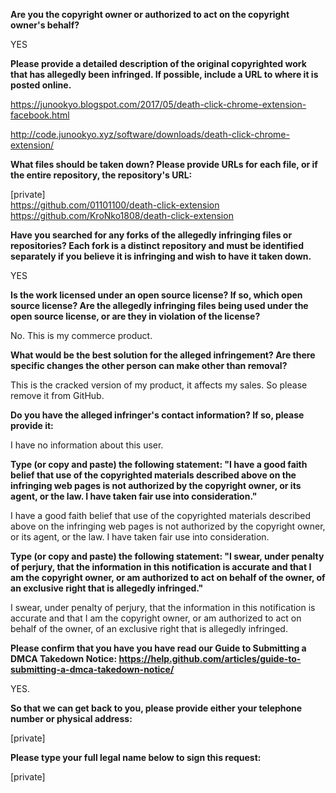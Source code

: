 **Are you the copyright owner or authorized to act on the copyright owner's behalf?**  

YES

**Please provide a detailed description of the original copyrighted work that has allegedly been infringed. If possible, include a URL to where it is posted online.**  

https://junookyo.blogspot.com/2017/05/death-click-chrome-extension-facebook.html  

http://code.junookyo.xyz/software/downloads/death-click-chrome-extension/  

**What files should be taken down? Please provide URLs for each file, or if the entire repository, the repository's URL:**  

[private]   
https://github.com/01101100/death-click-extension  
https://github.com/KroNko1808/death-click-extension  

**Have you searched for any forks of the allegedly infringing files or repositories? Each fork is a distinct repository and must be identified separately if you believe it is infringing and wish to have it taken down.**

YES

**Is the work licensed under an open source license? If so, which open source license? Are the allegedly infringing files being used under the open source license, or are they in violation of the license?**

No. This is my commerce product.

**What would be the best solution for the alleged infringement? Are there specific changes the other person can make other than removal?**

This is the cracked version of my product, it affects my sales. So please remove it from GitHub.

**Do you have the alleged infringer's contact information? If so, please provide it:**

I have no information about this user.

**Type (or copy and paste) the following statement: "I have a good faith belief that use of the copyrighted materials described above on the infringing web pages is not authorized by the copyright owner, or its agent, or the law. I have taken fair use into consideration."**

I have a good faith belief that use of the copyrighted materials described above on the infringing web pages is not authorized by the copyright owner, or its agent, or the law. I have taken fair use into consideration.

**Type (or copy and paste) the following statement: "I swear, under penalty of perjury, that the information in this notification is accurate and that I am the copyright owner, or am authorized to act on behalf of the owner, of an exclusive right that is allegedly infringed."**

I swear, under penalty of perjury, that the information in this notification is accurate and that I am the copyright owner, or am authorized to act on behalf of the owner, of an exclusive right that is allegedly infringed.

**Please confirm that you have you have read our Guide to Submitting a DMCA Takedown Notice: https://help.github.com/articles/guide-to-submitting-a-dmca-takedown-notice/**

YES.

**So that we can get back to you, please provide either your telephone number or physical address:**

[private]  

**Please type your full legal name below to sign this request:**

[private]  
